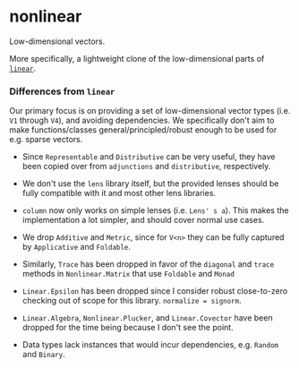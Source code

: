 # nonlinear

Low-dimensional vectors.

More specifically, a lightweight clone of the low-dimensional parts of [`linear`](https://hackage.haskell.org/package/linear).

### Differences from `linear`

Our primary focus is on providing a set of low-dimensional vector types (i.e. `V1` through `V4`), and avoiding dependencies.
We specifically don't aim to make functions/classes general/principled/robust enough to be used for e.g. sparse vectors.

- Since `Representable` and `Distributive` can be very useful, they have been copied over from `adjunctions` and `distributive`, respectively.

- We don't use the `lens` library itself, but the provided lenses should be fully compatible with it and most other lens libraries.

- `column` now only works on simple lenses (i.e. `Lens' s a`). This makes the implementation a lot simpler, and should cover normal use cases.

- We drop `Additive` and `Metric`, since for `V<n>` they can be fully captured by `Applicative` and `Foldable`.

- Similarly, `Trace` has been dropped in favor of the `diagonal` and `trace` methods in `Nonlinear.Matrix` that use `Foldable` and `Monad`

- `Linear.Epsilon` has been dropped since I consider robust close-to-zero checking out of scope for this library. `normalize = signorm`.

- `Linear.Algebra`, `Nonlinear.Plucker`, and `Linear.Covector` have been dropped for the time being because I don't see the point.

- Data types lack instances that would incur dependencies, e.g. `Random` and `Binary`.
